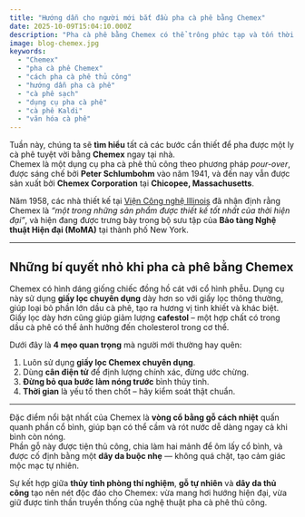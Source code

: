 ```yaml
---
title: "Hướng dẫn cho người mới bắt đầu pha cà phê bằng Chemex"
date: 2025-10-09T15:04:10.000Z
description: "Pha cà phê bằng Chemex có thể trông phức tạp và tốn thời gian, nhưng khi bạn quen với quy trình này, nó trở thành một nghi thức thư giãn và đáng giá trong mỗi lần thưởng thức."
image: blog-chemex.jpg
keywords:
  - "Chemex"
  - "pha cà phê Chemex"
  - "cách pha cà phê thủ công"
  - "hướng dẫn pha cà phê"
  - "cà phê sạch"
  - "dụng cụ pha cà phê"
  - "cà phê Kaldi"
  - "văn hóa cà phê"
---
```


Tuần này, chúng ta sẽ **tìm hiểu** tất cả các bước cần thiết để pha được một ly cà phê tuyệt vời bằng **Chemex** ngay tại nhà.  
Chemex là một dụng cụ pha cà phê thủ công theo phương pháp *pour-over*, được sáng chế bởi **Peter Schlumbohm** vào năm 1941, và đến nay vẫn được sản xuất bởi **Chemex Corporation** tại **Chicopee, Massachusetts**.

Năm 1958, các nhà thiết kế tại [Viện Công nghệ Illinois](https://www.spacefarm.digital) đã nhận định rằng Chemex là *“một trong những sản phẩm được thiết kế tốt nhất của thời hiện đại”*, và hiện đang được trưng bày trong bộ sưu tập của **Bảo tàng Nghệ thuật Hiện đại (MoMA)** tại thành phố New York.

---

## Những bí quyết nhỏ khi pha cà phê bằng Chemex

Chemex có hình dáng giống chiếc đồng hồ cát với cổ hình phễu. Dụng cụ này sử dụng **giấy lọc chuyên dụng** dày hơn so với giấy lọc thông thường, giúp loại bỏ phần lớn dầu cà phê, tạo ra hương vị tinh khiết và khác biệt.  
Giấy lọc dày hơn cũng giúp giảm lượng **cafestol** – một hợp chất có trong dầu cà phê có thể ảnh hưởng đến cholesterol trong cơ thể.

Dưới đây là **4 mẹo quan trọng** mà người mới thường hay quên:

1. Luôn sử dụng **giấy lọc Chemex chuyên dụng**.  
2. Dùng **cân điện tử** để định lượng chính xác, đừng ước chừng.  
3. **Đừng bỏ qua bước làm nóng trước** bình thủy tinh.  
4. **Thời gian** là yếu tố then chốt – hãy kiểm soát thật chuẩn.

---

Đặc điểm nổi bật nhất của Chemex là **vòng cổ bằng gỗ cách nhiệt** quấn quanh phần cổ bình, giúp bạn có thể cầm và rót nước dễ dàng ngay cả khi bình còn nóng.  
Phần gỗ này được tiện thủ công, chia làm hai mảnh để ôm lấy cổ bình, và được cố định bằng một **dây da buộc nhẹ** — không quá chặt, tạo cảm giác mộc mạc tự nhiên.

Sự kết hợp giữa **thủy tinh phòng thí nghiệm**, **gỗ tự nhiên** và **dây da thủ công** tạo nên nét độc đáo cho Chemex: vừa mang hơi hướng hiện đại, vừa giữ được tinh thần truyền thống của nghệ thuật pha cà phê thủ công.
